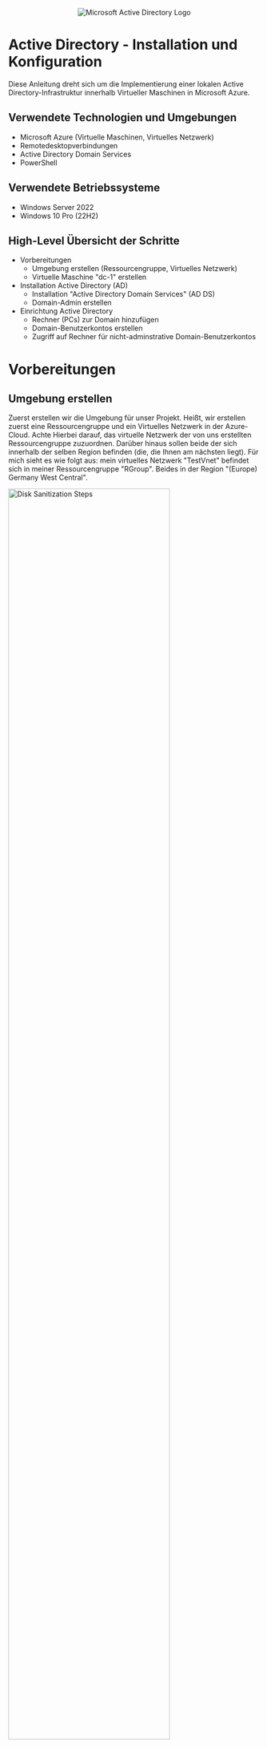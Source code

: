 <p align="center">
<img src="https://i.imgur.com/pU5A58S.png" alt="Microsoft Active Directory Logo"/>
</p>

<h1>Active Directory - Installation und Konfiguration</h1>
Diese Anleitung dreht sich um die Implementierung einer lokalen Active Directory-Infrastruktur innerhalb Virtueller Maschinen in Microsoft Azure.
<br />



<!-- NEW SECTION -->
<!-- NEW SECTION -->
<!-- NEW SECTION -->
<h2>Verwendete Technologien und Umgebungen</h2>

- Microsoft Azure (Virtuelle Maschinen, Virtuelles Netzwerk)
- Remotedesktopverbindungen 
- Active Directory Domain Services
- PowerShell



<!-- NEW SECTION -->
<!-- NEW SECTION -->
<!-- NEW SECTION -->
<h2>Verwendete Betriebssysteme</h2>

- Windows Server 2022
- Windows 10 Pro (22H2)



<!-- NEW SECTION -->
<!-- NEW SECTION -->
<!-- NEW SECTION -->
<h2>High-Level Übersicht der Schritte</h2>

- Vorbereitungen
  - Umgebung erstellen (Ressourcengruppe, Virtuelles Netzwerk)
  - Virtuelle Maschine "dc-1" erstellen
- Installation Active Directory (AD)
  - Installation "Active Directory Domain Services" (AD DS)
  - Domain-Admin erstellen
- Einrichtung Active Directory
  - Rechner (PCs) zur Domain hinzufügen
  - Domain-Benutzerkontos erstellen
  - Zugriff auf Rechner für nicht-adminstrative Domain-Benutzerkontos



<!-- NEW SECTION -->
<!-- NEW SECTION -->
<!-- NEW SECTION -->
<h1>Vorbereitungen</h1>
<!-- XXX -->
<h2>Umgebung erstellen</h2>

<p>
Zuerst erstellen wir die Umgebung für unser Projekt. Heißt, wir erstellen zuerst eine Ressourcengruppe und ein Virtuelles Netzwerk in der Azure-Cloud. Achte Hierbei darauf, das virtuelle Netzwerk der von uns erstellten Ressourcengruppe zuzuordnen. Darüber hinaus sollen beide der sich innerhalb der selben Region befinden (die, die Ihnen am nächsten liegt). Für mich sieht es wie folgt aus: mein virtuelles Netzwerk "TestVnet" befindet sich in meiner Ressourcengruppe "RGroup". Beides in der Region "(Europe) Germany West Central".
</p>
<p>
<img src="1" height="80%" width="80%" alt="Disk Sanitization Steps"/>
</p>
<!-- XXX -->
<h2>Virtuelle Maschine "dc-1"</h2>

<p>
Im Verlaufe dieser Anleitung werden wir in Azure zwei virtuellen Maschinen erstellen. Die zweite wird aber erst im letzten Kapitel, der Einrichtung von Active Directory, erstellt. Um die erste kümmern wir uns jetzt. In dieser virtuellen Maschine mit dem Namen "dc-1" werden wir Active Directory installieren und verwalten. Das "dc" in "dc-1" steht für "Domain Controller", welcher dc-1 sein wird. Das ist ad und ein dc: jabsdfuasbuvbauh...............(). Achte beim Erstellen auf folgendes: die Ressourcengruppe muss unsere vorhin erstellte sein, sowie das virtuelle Netzwerk; die Region soll die muss die selbe sein; als Image wählen wir "Windows Server 2022 Datacenter"; für die Größe reicht eine Rechenleistung von 2vcpus (ich wähle 4 vcpus); Benutzername und Passwort stehen Ihnen frei; unten bei der Lizenzierung die Häckchen nicht vergessen. Der Rest kann unberührt bleiben.
</p>
<p>
Als Prävention für mögliche Missverständnisse in der Zukunft: mein Benutzername für den Account in meiner Virtuellen Maschine "dc-1" lautet "test_user".
</p>
<p>
<img src="2" height="80%" width="80%" alt="Disk Sanitization Steps"/>
</p>

<p>
Vor dem Start der Installation von AD, wichtig die IP auf statisch zu setzen, damit sie sich nicht ändert und immer die selbe bleibt. Das machen wir weil: client-1 kontext kjdanvfabv....(). Und client-1 DNS == ip dc-1 machen wir weil: habsdhvbabdjsabfcvabsjvbasvbSV...........(). Folge den kommenden Bildern um dich durch die Einstellungen zu navigieren. Die vorgeschlagene IP gleicht der zuvor benutzen IP, also belassen wir es dabei und drücken auf "Speichern" um die Änderung zu Bestätigen. Nun müssten Sie in der Zeile mit dem blau markierten Text "ipconfig1" neben der IP-Addresse "(Statisch)" sehen.
</p>
<p>
<img src="3" height="80%" width="80%" alt="Disk Sanitization Steps"/>
</p>
<p>
<img src="4" height="80%" width="80%" alt="Disk Sanitization Steps"/>
</p>

<p>
Starten Sie zur Absicherung die Virtuelle Maschine neu um die Änderung effektiv zu machen.
</p>
<p>
<img src="5" height="80%" width="80%" alt="Disk Sanitization Steps"/>
</p>
<br />



<!-- NEW SECTION -->
<!-- NEW SECTION -->
<!-- NEW SECTION -->
<h1>Installation Active Directory</h1>
<!-- XXX -->
<h2>Istallation Active Directory Domain Servives</h2>

<p>
remote desktop into dc-1. öffne server manager (sollte sich automatisch öffnen bei log in). klick auf "Add roles and Features" :: auf "next"; "Installation Type" : "Role-based or feature-based installation" dann "next"; "Server Selection" wähle dc-1 dann "next"; "Server Roles" das häckchen für "active directory domain services" klicken, auf "Add Features" drücken und "next"; "Features" auf "next" ; "AD DS" auf "next"; "Confirmation" das häckchen oben setzen und "Install". 
</p>
<p>
<img src="1" height="80%" width="80%" alt="Disk Sanitization Steps"/>
</p>
<p>
<img src="2" height="80%" width="80%" alt="Disk Sanitization Steps"/>
</p>
<p>
<img src="3" height="80%" width="80%" alt="Disk Sanitization Steps"/>
</p>

<p>
Sobald die Installation abgeschlossen ist, drücken wir auf "close". Jetzt machen den Rechner, dc-1, zu einem tatsächlichen DC, Domain Controller. Hierzu müssen wir erneut in den Server Manager. Oben rechts befindet sich eine Fahne. Diese anklicken und auf "Promote this server to a domain controller" drücken. Anschließend öffnet sich ein Fenster zur Einrichtung der Domäne über die der Controller verwalten soll. Wir erschaffen eine komplett neue. Dafür fügen wir einen neuen "forest" hinzu. DAS ist ein forest: djfbajusbvjaufsd.........(). Er kann heißen wie Sie wünschen. Ich nenne meinen "uga.buga". Dieser "Root Domain name" ist nichts anderes als: jdabjvabfsdvba.......(). Anschließend müssen Sie ein ein Passwort eingeben zur Wiederherstellung der Domain (diesen werden wir nicht brauchen). Anschließend auf "next" drücken bis wir zum "Prerequisites Check"-Fenster kommen. Nachdem der Rechner erfolgreich geprüft wurde auf "Install" klicken. Im Anschluss der Installation wird Ihre Verbindung mit dem Rechner getrennt, weil dieser sich neu startet um die installierten Änderungen effektiv zu machen.
</p>
<p>
<img src="4" height="80%" width="80%" alt="Disk Sanitization Steps"/>
</p>
<p>
<img src="5" height="80%" width="80%" alt="Disk Sanitization Steps"/>
</p>
<br />

<p>
Von nun an, wenn wir uns einloggen wollen in unsere Rechner (sowohl unser gerade erstellter Domain Controller als auch zukünftige Rechner, die wir der Domain hinzufügen), verwenden wir den Kontext der Domain beim einloggen. Anstatt in Remotedesktopverbindungen den einfachen Benutzernamen des Accounts mit dem wir uns einloggen wollen einzugeben, geben wir ihn im folgendem Format ein: "[domain]\Benutzername". In meinem Beispiel heißt meine Domain uge.buga und der Benutzername lautet test_user, also gebe ich "uga.buga\test_user" ein. Das Passwort ist das gleiche wie zuvor.
</p>
<p>
<img src="6" height="80%" width="80%" alt="Disk Sanitization Steps"/>
</p>
<br />
<!-- XXX -->
<h2>Domain-Admin</h2>

<p>
Der nächste Schritt bezieht sich auf das Erstellen von Instanzen innerhalb unserer Domain. Genauer werden wir zunächst einen Benutzer mit Adminstartor-Berechtigungen über die Domain erstellen, kurz einen Domain-Admin. Öffnen tun wir eine Anwendung namens "Active Directory Users and Computers". Hier können wir genannte Instanzen erstellen. Zur besseren Übersicht erstellen wir eine "Organizational Unit" namens "_ADMINS". Eine "Organizational Unit" (OU) bezeichnet, für unsere Zwecke, nichts anderes als einen Ordner mit bestimmten Attributen. Der Name kann sein was auch immer Ihr Herz begehrt, da wir aber in diesem Ordner vor haben all unsere Admin-Benutzer zu verwalten, nenne ich ihn dementsprechend "_ADMINS" (das "_" dient zur Sortierung: ist wegen alphabetischer Anordnung der Ordner als erstes angezeigt). Rechtklicken Sie auf ihre Domain, dann auf "New" und dann auf "Organizational Units". 
</p>
<p>
<img src="1" height="80%" width="80%" alt="Disk Sanitization Steps"/>
</p>
<p>
<img src="2" height="80%" width="80%" alt="Disk Sanitization Steps"/>
</p>
<p>
<img src="3" height="80%" width="80%" alt="Disk Sanitization Steps"/>
</p>

<p>
Während wir schon dabei sind, erstellen wir zwei weitere OUs. Nämlich "_CLIENTS" und "_EMPLOYEES". Beide benutzen wir später im Verlauf der Einrichtung. Achte bei der OU "_EMPLOYEES" es genau so zu schreiben, da wir später mit einem script arbeiten, um uns mehrere zufällig generierte Benutzer zu erstellen (oder ändere das script, dass es auf den Namen deiner OU zutrifft). Fürs erste spielen diese zwei OUs aber keine Rolle. 
</p>
<p>
<img src="4" height="80%" width="80%" alt="Disk Sanitization Steps"/>
</p>

<p>
Zurück zur Organizational Unit "_ADMINS". Innerhalb dieser erstellen wir einen "User". KLicke auf "_ADMINS", dann rechtklicke die Ansicht rechts und drücke "New", dann "User". Alle relevanten Informationen ausfüllen, den logon-Namen sich merken und auf "Next" drücken. Diesen verwenden wir zum einloggen in den Account. Es ist der Benutzername des Benutzer-Accounts, den wir eingeben in Remotedesktopverbindung. Das selbe gilt für das Passwort, welches Sie im Anschluss eingeben. !Achtung: lese dir die Checkboxen durch beim eingeben des Passwortes und setzen/entfernen sie Häckchen nach Ihrem Belieben. Da dies lediglich eine Anleitung ist und ich meine virtuelle Maschine lösche, habe ich folgende Häckchen gesetzt (s. Bild).
</p>
<p>
Mein logon-Name/Benutzername dieses Admin Accounts lautet "admin_barack". 
</p>
<p>
<img src="5" height="80%" width="80%" alt="Disk Sanitization Steps"/>
</p>
<p>
<img src="6" height="80%" width="80%" alt="Disk Sanitization Steps"/>
</p>
<p>
<img src="7" height="80%" width="80%" alt="Disk Sanitization Steps"/>
</p>

<p>
Zuletzt müssen wir "admin_barack" auch wirklich zum Admin machen, denn nur weil er sich in der von uns erstellten "_ADMINS" OU befindet, macht ihn das nicht automatisch zu einem Admin. Um das zu realisieren müssen wir ihn der Sicherheitsgruppe der Domain-Admins hinzufügen. Öffne "_ADMINS", rechtklicke auf Barack und drücke auf "Properties". Navigiere zu "Member Of", drücke "Add" und schreibe "Domain Admins" in die Box. Sicherheitshalber drücken Sie auf "Check Names" und erst dann auf "OK" (folge den Pfeilen auf dem Bild).
</p>
<p>
<img src="8" height="80%" width="80%" alt="Disk Sanitization Steps"/>
</p>
<p>
<img src="9" height="80%" width="80%" alt="Disk Sanitization Steps"/>
</p>

<p>
Abschließend bestätigen wir, dass Barack in den Rängen der Domain Admins angenommen wird, klicken auf "Apply" und dann auf "OK". Nun besitzt Barack die Berechtigungen eines Admins innerhalb der Domain uga.buga.
</p>
<p>
<img src="10" height="80%" width="80%" alt="Disk Sanitization Steps"/>
</p>
<br />



<!-- NEW SECTION -->
<!-- NEW SECTION -->
<!-- NEW SECTION -->
<h1>Einrichtung Active Directory</h1>
<!-- XXX -->
<h2>Rechner zur Domain hinzufügen</h2>

<p>
TEXT hghghghghghg
</p>
<p>
<img src="" height="80%" width="80%" alt="Disk Sanitization Steps"/>
</p>
<br />
<!-- XXX -->
<h2>Domain-Benutzerkontos</h2>

<p>
TEXT hghghghghghg
</p>
<p>
<img src="" height="80%" width="80%" alt="Disk Sanitization Steps"/>
</p>
<br />
<!-- XXX -->
<h2>Zugriff für nicht-adminstrative Domain-Benutzerkontos</h2>

<p>
TEXT hghghghghghg
</p>
<p>
<img src="" height="80%" width="80%" alt="Disk Sanitization Steps"/>
</p>
<br />
